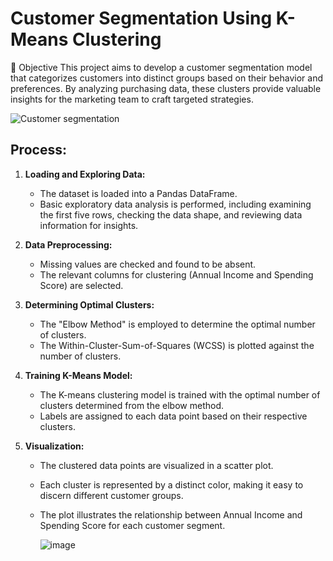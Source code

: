 # Customer Segmentation Using K-Means Clustering

📌 Objective
This project aims to develop a customer segmentation model that categorizes customers into distinct groups based on their behavior and preferences. By analyzing purchasing data, these clusters provide valuable insights for the marketing team to craft targeted strategies.

![Customer segmentation](https://github.com/user-attachments/assets/87c0fadd-5b89-4b79-95b6-dcb772cd5686)


## Process:
1. **Loading and Exploring Data:**
   - The dataset is loaded into a Pandas DataFrame.
   - Basic exploratory data analysis is performed, including examining the first five rows, checking the data shape, and reviewing data information for insights.

2. **Data Preprocessing:**
   - Missing values are checked and found to be absent.
   - The relevant columns for clustering (Annual Income and Spending Score) are selected.

3. **Determining Optimal Clusters:**
   - The "Elbow Method" is employed to determine the optimal number of clusters.
   - The Within-Cluster-Sum-of-Squares (WCSS) is plotted against the number of clusters.

4. **Training K-Means Model:**
   - The K-means clustering model is trained with the optimal number of clusters determined from the elbow method.
   - Labels are assigned to each data point based on their respective clusters.

5. **Visualization:**
   - The clustered data points are visualized in a scatter plot.
   - Each cluster is represented by a distinct color, making it easy to discern different customer groups.
   - The plot illustrates the relationship between Annual Income and Spending Score for each customer segment.
     
     ![image](https://github.com/pantakanch/Customer-Segmentation-using-K-Means-Clustering/assets/113978334/2a9ecf1c-d43f-4d13-b133-14d53f896e6c)
